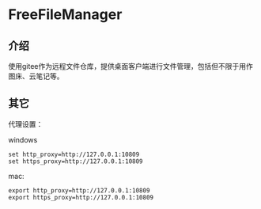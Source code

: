 # FreeFileManager

## 介绍

使用gitee作为远程文件仓库，提供桌面客户端进行文件管理，包括但不限于用作图床、云笔记等。

## 其它
代理设置：

windows
```shell
set http_proxy=http://127.0.0.1:10809
set https_proxy=http://127.0.0.1:10809
```

mac:
```shell
export http_proxy=http://127.0.0.1:10809
export https_proxy=http://127.0.0.1:10809
```